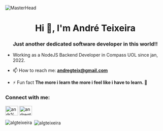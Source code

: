 ![MasterHead](https://previews.123rf.com/images/karpenkoilia/karpenkoilia1806/karpenkoilia180600011/102988806-vector-line-web-concept-for-programming-linear-web-banner-for-coding-.jpg)
<h1 align="center">Hi 👋, I'm André Teixeira</h1>
<h3 align="center">Just another dedicated software developer in this world!!</h3>

- Working as a NodeJS Backend Developer in Compass UOL since jan, 2022.

- 📫 How to reach me: **andregteix@gmail.com**

- ⚡ Fun fact **The more i learn the more i feel like i have to learn. :rofl:**

<h3 align="left">Connect with me:</h3>
<p align="left">
<a href="https://www.linkedin.com/in/andr%C3%A9-teixeira-7bb806185/" target="blank"><img align="center" src="https://cdn.jsdelivr.net/npm/simple-icons@3.0.1/icons/linkedin.svg" alt="andr%C3%A9-teixeira-7bb806185" height="30" width="40" /></a>
<a href="https://instagram.com/andregteix" target="blank"><img align="center" src="https://cdn.jsdelivr.net/npm/simple-icons@3.0.1/icons/instagram.svg" alt="andregteix" height="30" width="40" /></a>
</p>

<!--<h3 align="left">Languages and Tools:</h3>
<p align="left"> <a href="https://www.cprogramming.com/" target="_blank"> <img src="https://devicons.github.io/devicon/devicon.git/icons/c/c-original.svg" alt="c" width="40" height="40"/> </a> <a href="https://www.w3schools.com/cpp/" target="_blank"> <img src="https://devicons.github.io/devicon/devicon.git/icons/cplusplus/cplusplus-original.svg" alt="cplusplus" width="40" height="40"/> </a> <a href="https://www.w3schools.com/css/" target="_blank"> <img src="https://devicons.github.io/devicon/devicon.git/icons/css3/css3-original-wordmark.svg" alt="css3" width="40" height="40"/> </a> <a href="https://www.figma.com/" target="_blank"> <img src="https://www.vectorlogo.zone/logos/figma/figma-icon.svg" alt="figma" width="40" height="40"/> </a> <a href="https://flutter.dev" target="_blank"> <img src="https://www.vectorlogo.zone/logos/flutterio/flutterio-icon.svg" alt="flutter" width="40" height="40"/> </a> <a href="https://git-scm.com/" target="_blank"> <img src="https://www.vectorlogo.zone/logos/git-scm/git-scm-icon.svg" alt="git" width="40" height="40"/> </a> <a href="https://www.w3.org/html/" target="_blank"> <img src="https://devicons.github.io/devicon/devicon.git/icons/html5/html5-original-wordmark.svg" alt="html5" width="40" height="40"/> </a> <a href="https://www.linux.org/" target="_blank"> <img src="https://devicons.github.io/devicon/devicon.git/icons/linux/linux-original.svg" alt="linux" width="40" height="40"/> </a> <a href="https://www.photoshop.com/en" target="_blank"> <img src="https://devicons.github.io/devicon/devicon.git/icons/photoshop/photoshop-plain.svg" alt="photoshop" width="40" height="40"/> </a> <a href="https://www.python.org" target="_blank"> <img src="https://devicons.github.io/devicon/devicon.git/icons/python/python-original.svg" alt="python" width="40" height="40"/> </a> </p>
-->
<p><img align="left" src="https://github-readme-stats.vercel.app/api/top-langs?username=algteixeira&show_icons=true&locale=en&layout=compact" alt="algteixeira" /></p>

<p>&nbsp;<img align="center" src="https://github-readme-stats.vercel.app/api?username=algteixeira&show_icons=true&locale=en" alt="algteixeira" /></p>




